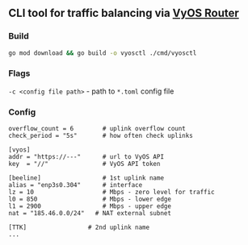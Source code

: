 ## CLI tool for traffic balancing via [VyOS Router](https://vyos.io/vyos-router)

### Build

```bash
go mod download && go build -o vyosctl ./cmd/vyosctl
```
### Flags
`-c <config file path>` - path to `*.toml` config file
### Config

```
overflow_count = 6        # uplink overflow count
check_period = "5s"       # how often check uplinks

[vyos]
addr = "https://---"      # url to VyOS API
key  = "//"               # VyOS API token

[beeline]                 # 1st uplink name
alias = "enp3s0.304"      # interface
lz = 10                   # Mbps - zero level for traffic
l0 = 850                  # Mbps - lower edge
l1 = 2900                 # Mbps - upper edge
nat = "185.46.0.0/24"   # NAT external subnet

[TTK]                 # 2nd uplink name
...
```
